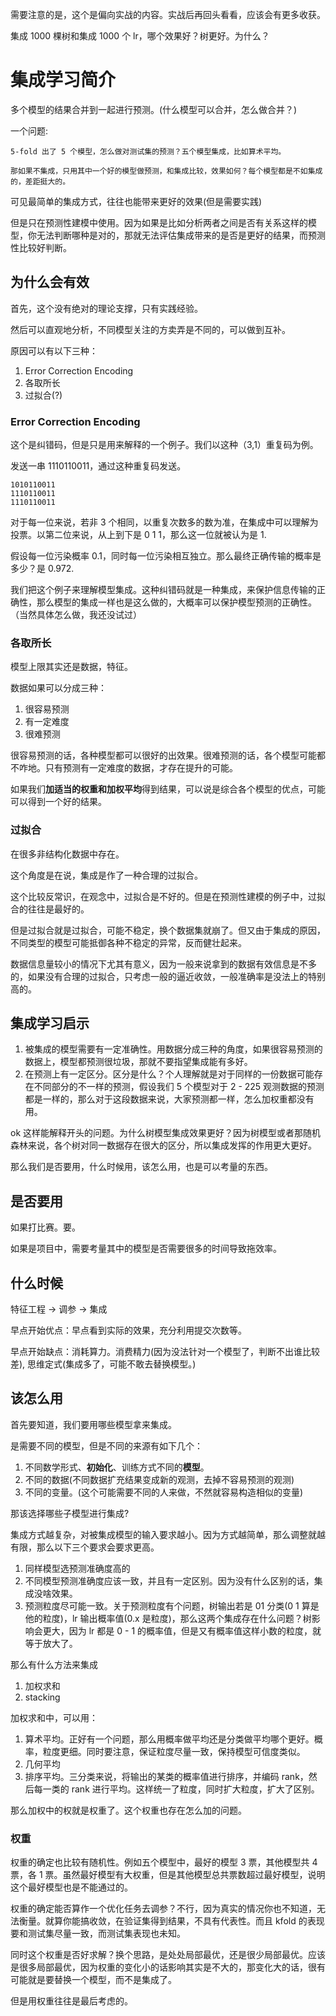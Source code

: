 需要注意的是，这个是偏向实战的内容。实战后再回头看看，应该会有更多收获。

集成 1000 棵树和集成 1000 个 lr，哪个效果好？树更好。为什么？

# 集成学习简介
多个模型的结果合并到一起进行预测。(什么模型可以合并，怎么做合并？)

一个问题:
```
5-fold 出了 5 个模型，怎么做对测试集的预测？五个模型集成，比如算术平均。

那如果不集成，只用其中一个好的模型做预测，和集成比较，效果如何？每个模型都是不如集成的，差距挺大的。
```

可见最简单的集成方式，往往也能带来更好的效果(但是需要实践)

但是只在预测性建模中使用。因为如果是比如分析两者之间是否有关系这样的模型，你无法判断哪种是对的，那就无法评估集成带来的是否是更好的结果，而预测性比较好判断。

## 为什么会有效
首先，这个没有绝对的理论支撑，只有实践经验。

然后可以直观地分析，不同模型关注的方卖弄是不同的，可以做到互补。

原因可以有以下三种：
1. Error Correction Encoding
2. 各取所长
3. 过拟合(?)


### Error Correction Encoding

这个是纠错码，但是只是用来解释的一个例子。我们以这种（3,1）重复码为例。

发送一串 1110110011，通过这种重复码发送。

```
1010110011
1110110011
1110110011
```

对于每一位来说，若非 3 个相同，以重复次数多的数为准，在集成中可以理解为投票。以第二位来说，从上到下是 0 1 1，那么这一位就被认为是 1.

假设每一位污染概率 0.1，同时每一位污染相互独立。那么最终正确传输的概率是多少？是 0.972.

我们把这个例子来理解模型集成。这种纠错码就是一种集成，来保护信息传输的正确性，那么模型的集成一样也是这么做的，大概率可以保护模型预测的正确性。（当然具体怎么做，我还没试过）


### 各取所长
模型上限其实还是数据，特征。

数据如果可以分成三种：
1. 很容易预测
2. 有一定难度
3. 很难预测

很容易预测的话，各种模型都可以很好的出效果。很难预测的话，各个模型可能都不咋地。只有预测有一定难度的数据，才存在提升的可能。

如果我们**加适当的权重和加权平均**得到结果，可以说是综合各个模型的优点，可能可以得到一个好的结果。

### 过拟合
在很多非结构化数据中存在。

这个角度是在说，集成是作了一种合理的过拟合。

这个比较反常识，在观念中，过拟合是不好的。但是在预测性建模的例子中，过拟合的往往是最好的。

但是过拟合就是过拟合，可能不稳定，换个数据集就崩了。但又由于集成的原因，不同类型的模型可能抵御各种不稳定的异常，反而健壮起来。

数据信息量较小的情况下尤其有意义，因为一般来说拿到的数据有效信息是不多的，如果没有合理的过拟合，只考虑一般的逼近收敛，一般准确率是没法上的特别高的。


## 集成学习启示
1. 被集成的模型需要有一定准确性。用数据分成三种的角度，如果很容易预测的数据上，模型都预测很垃圾，那就不要指望集成能有多好。
2. 在预测上有一定区分。区分是什么？个人理解就是对于同样的一份数据可能存在不同部分的不一样的预测，假设我们 5 个模型对于 2 - 225 观测数据的预测都是一样的，那么对于这段数据来说，大家预测都一样，怎么加权重都没有用。

ok 这样能解释开头的问题。为什么树模型集成效果更好？因为树模型或者那随机森林来说，各个树对同一数据存在很大的区分，所以集成发挥的作用更大更好。

那么我们是否要用，什么时候用，该怎么用，也是可以考量的东西。

## 是否要用
如果打比赛。要。

如果是项目中，需要考量其中的模型是否需要很多的时间导致拖效率。

## 什么时候
特征工程 -> 调参 -> 集成

早点开始优点：早点看到实际的效果，充分利用提交次数等。

早点开始缺点：消耗算力。消费精力(因为没法针对一个模型了，判断不出谁比较差), 思维定式(集成多了，可能不敢去替换模型。)

## 该怎么用
首先要知道，我们要用哪些模型拿来集成。

是需要不同的模型，但是不同的来源有如下几个：
1. 不同数学形式、**初始化**、训练方式不同的**模型**。
2. 不同的数据(不同数据扩充结果变成新的观测，去掉不容易预测的观测)
3. 不同的变量。(这个可能需要不同的人来做，不然就容易构造相似的变量)

那该选择哪些子模型进行集成?

集成方式越复杂，对被集成模型的输入要求越小。因为方式越简单，那么调整就越有限，那么以下三个要求会要求更高。

1. 同样模型选预测准确度高的
2. 不同模型预测准确度应该一致，并且有一定区别。因为没有什么区别的话，集成没啥效果。
3. 预测粒度尽可能一致。关于预测粒度有个问题，树输出若是 01 分类(0 1 算是他的粒度)，lr 输出概率值(0.x 是粒度)，那么这两个集成存在什么问题？树影响会更大，因为 lr 都是 0 - 1 的概率值，但是又有概率值这样小数的粒度，就等于放大了。


那么有什么方法来集成

1. 加权求和
2. stacking

加权求和中，可以用：
1. 算术平均。正好有一个问题，那么用概率做平均还是分类做平均哪个更好。概率，粒度更细。同时要注意，保证粒度尽量一致，保持模型可信度类似。
2. 几何平均
3. 排序平均。三分类来说，将输出的某类的概率值进行排序，并编码 rank，然后每一类的 rank 进行平均。这样统一了粒度，同时扩大粒度，扩大了区别。

那么加权中的权就是权重了。这个权重也存在怎么加的问题。

### 权重
权重的确定也比较有随机性。例如五个模型中，最好的模型 3 票，其他模型共 4 票，各 1 票。虽然最好模型有大权重，但是其他模型总共票数超过最好模型，说明这个最好模型也是不能通过的。

权重的确定能否算作一个优化任务去调参？不行，因为真实的情况你也不知道，无法衡量。就算你能搞收敛，在验证集得到结果，不具有代表性。而且 kfold 的表现要和测试集尽量一致，而测试集表现也未知。

同时这个权重是否好求解？换个思路，是处处局部最优，还是很少局部最优。应该是很多局部最优，因为权重的变化小的话影响其实是不大的，那变化大的话，很有可能就是要替换一个模型，而不是集成了。

但是用权重往往是最后考虑的。